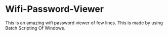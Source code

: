 # Wifi-Password-Viewer
This is an amazing wifi password viewer of few lines. This is made by using Batch Scripting Of Windows.
